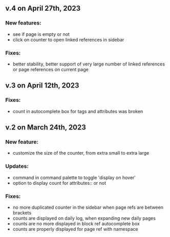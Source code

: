 ## v.4 on April 27th, 2023
### New features:
  - see if page is empty or not
  - click on counter to open linked references in sidebar
### Fixes:
  - better stability, better support of very large number of linked references or page references on current page

## v.3 on April 12th, 2023
### Fixes:
  - count in autocomplete box for tags and attributes was broken

## v.2 on March 24th, 2023
### New feature:
  - customize the size of the counter, from extra small to extra large

### Updates:
  - command in command palette to toggle 'display on hover'
  - option to display count for attributes:: or not
  
### Fixes:
  - no more duplicated counter in the sidebar when page refs are between brackets
  - counts are displayed on daily log, when expanding new daily pages
  - counts are no more displayed in block ref autocomplete box
  - counts are properly displayed for page ref with namespace
